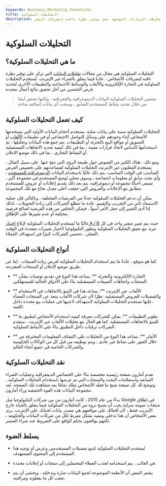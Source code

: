 ```yaml
---
keywords: Business,Marketing Essentials
title: التحليلات السلوكية
description: التحليلات السلوكية هي قطاع من تحليلات البيانات الموجهة نحو توفير نظرة ثاقبة لتصرفات البشر.
---
```


# التحليلات السلوكية
## ما هي التحليلات السلوكية؟

التحليلات السلوكية هي مجال من مجالات [تحليلات البيانات](/data-analytics) التي تركز على توفير نظرة ثاقبة لتصرفات الأشخاص ، عادةً فيما يتعلق بالشراء عبر الإنترنت. تُستخدم التحليلات السلوكية في التجارة الإلكترونية والألعاب والوسائط الاجتماعية والتطبيقات الأخرى لتحديد فرص التحسين من أجل تحقيق نتائج أعمال محددة.

> تتضمن التحليلات السلوكية البيانات الديموغرافية والجغرافية ، ولكنها تتعمق أيضًا من خلال تحديد نشاط المستخدم السابق ، وسحب أي بيانات إضافية متاحة.

>

## كيف تعمل التحليلات السلوكية

التحليلات السلوكية مبنية على بيانات صلبة. يستخدم أحجام البيانات الأولية التي يستخدمها الأشخاص أثناء وجودهم على وسائل التواصل الاجتماعي أو في تطبيقات [الألعاب](/gaming-industry-etf) أو التسويق أو مواقع البيع بالتجزئة أو التطبيقات. يتم جمع هذه البيانات وتحليلها ، ثم استخدامها كأساس لاتخاذ قرارات معينة ، بما في ذلك كيفية تحديد الاتجاهات المستقبلية أو النشاط التجاري ، بما في ذلك موضع الإعلان.

ومع ذلك ، هناك الكثير من الغموض حول طبيعة الرؤى التي تنتج عنها. على سبيل المثال ، يستخدم المعلنون عبر الإنترنت التحليلات السلوكية لمساعدتهم على تخصيص العرض المناسب في الوقت المناسب. يتم ذلك غالبًا باستخدام البيانات [الديموغرافية للمستخدم](/demographics) ، وأي بحث سابق أو معلومات اجتماعية ، وسوق محلي لوضع المستخدم في مجموعة أكبر ، تسمى أحيانًا مجموعة أو ديموغرافية. يتم بعد ذلك تقديم إعلانات أو عروض للمستخدم تتطابق مع الإعلانات والعروض التي حققت أعلى معدل نجاح مع تلك المجموعة.

يمكن أن تدعم التحليلات السلوكية عددًا من الفرضيات المختلفة ، وبالتالي فإن عملية الاستبعاد تأتي من التجريب والتقييم. عادة ما تتطلع الشركات إلى زيادة التحويلات ، لذلك إذا أدى التغيير إلى جعل الأمر أسوأ ، فيمكن التخلص من هذه الفرضية لصالح فرضية مختلفة أو عدم تغييرها على الإطلاق.

غالبًا ما تُستخدم التحليلات السلوكية لإبلاغ [اختبار A / B](/a-b-split) حيث يتم تغيير متغير واحد في كل مرة. مع تعمق التحليلات السلوكية وتطور التكنولوجيا لاختبار تغييرات متعددة في الوقت الفعلي ، تتحسن الشركات كثيرًا في استهداف العملاء.

## أنواع التحليلات السلوكية

كما هو متوقع ، عادةً ما يتم استخدام التحليلات السلوكية لغرض زيادة المبيعات ، إما عن طريق موضع الإعلان أو المنتجات المقترحة.

- ** التجارة الإلكترونية والتجزئة **: يساعد هذا النوع في تقديم توصيات بشأن المنتجات واتجاهات المبيعات المستقبلية بناءً على الأذواق الحالية للمستهلكين.

- ** الألعاب عبر الإنترنت **: يساعد هذا في التنبؤ بالاتجاهات في الاستخدام والتفضيلات للعروض المستقبلية. نظرًا لأن شركات الألعاب تبتعد عن المنتجات المعبأة ، فإنها تستخدم التحليلات السلوكية لاستهداف لاعبيها في عمليات بيع محددة داخل اللعبة.

- ** تطوير التطبيقات **: يمكن للشركات معرفة كيفية استخدام الأشخاص لتطبيق ما للتنبؤ بالاتجاهات المستقبلية. كما هو الحال مع تحليلات الألعاب عبر الإنترنت ، ستقدم الشركات ترقيات داخل التطبيق بناءً على الأنماط السلوكية.

- ** الأمان **: يساعد هذا النوع من التحليلات على اكتشاف المعلومات المخترقة من خلال العثور على نشاط غير عادي ، ويتم توظيفه من قبل كل من الوكالات الحكومية والشركات الخاصة في جميع أنحاء العالم.

## نقد التحليلات السلوكية

تقدم أمازون صفحة رئيسية مخصصة بناءً على الخصائص الديمغرافية وعمليات الشراء السابقة واستعلامات البحث والمنتجات التي تم عرضها باستخدام التحليلات السلوكية ، وتوضح لك كل صفحة منتج ما فعله الأشخاص مثلك تمامًا بعد مشاهدة تلك الصفحة. تُعد مجموعة البيانات هذه القوة الحقيقية وراء أمازون.

بدءًا من عام 2015 ، كانت أمازون من بين شركات التكنولوجيا مثل Google في إطلاق منتجات صوتية منزلية يجب أن تصبح ثروة من التحليلات السلوكية فيما يتعلق بالحياة خارج الإنترنت فقط ، لأن أفعالك على مواقعهم هي مصدر بيانات لحياتك على الإنترنت. يرى بعض الأشخاص أن هذا تدخلي ومفيد بشكل مفرط لكل من شركات البيانات والحكومة ، لكنهم يوافقون بحكم الواقع على الشروط عند شراء العنصر.

## يسلط الضوء

- تُستخدم التحليلات السلوكية لتتبع تفضيلات المستخدمين وعرض أو توجيه هذا المستخدم إلى المحتوى المستهدف.

- في الغالب ، يتم استخدامه لجذب العملاء المحتملين إلى منتجات أو إعلانات محددة.

- يشعر البعض أن الأنظمة الموضوعة لجمع البيانات ضارة وتدخلية ، ويخشى أن يتم تعقب كل ما يفعلونه ومراقبته.

